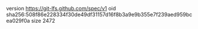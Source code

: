 version https://git-lfs.github.com/spec/v1
oid sha256:508f86e228334f30de49df31157d16f8b3a9e9b355e7f239aed959bcea029f0a
size 2472

